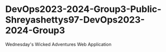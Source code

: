 # DevOps2023-2024-Group3-Public-Shreyashettys97-DevOps2023-2024-Group3
Wednesday's Wicked Adventures Web Application
